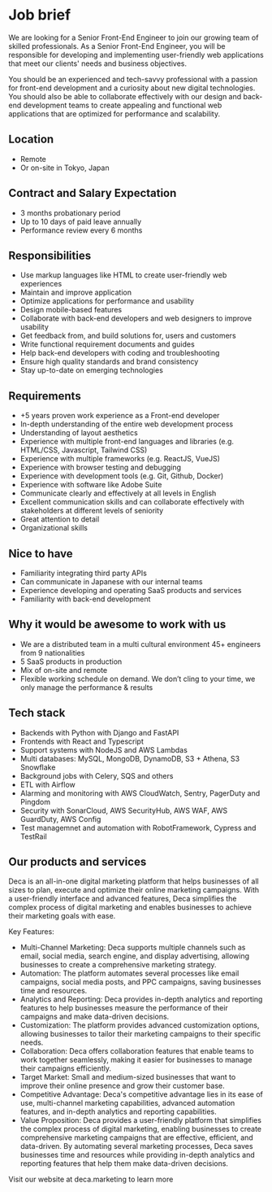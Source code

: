# Job brief

We are looking for a Senior Front-End Engineer to join our growing team of skilled professionals. As a Senior Front-End Engineer, you will be responsible for developing and implementing user-friendly web applications that meet our clients' needs and business objectives.

You should be an experienced and tech-savvy professional with a passion for front-end development and a curiosity about new digital technologies. You should also be able to collaborate effectively with our design and back-end development teams to create appealing and functional web applications that are optimized for performance and scalability.

## Location

- Remote
- Or on-site in Tokyo, Japan

## Contract and Salary Expectation

- 3 months probationary period
- Up to 10 days of paid leave annually
- Performance review every 6 months

## Responsibilities

- Use markup languages like HTML to create user-friendly web experiences
- Maintain and improve application
- Optimize applications for performance and usability
- Design mobile-based features
- Collaborate with back-end developers and web designers to improve usability
- Get feedback from, and build solutions for, users and customers
- Write functional requirement documents and guides
- Help back-end developers with coding and troubleshooting
- Ensure high quality standards and brand consistency
- Stay up-to-date on emerging technologies

## Requirements

- +5 years proven work experience as a Front-end developer
- In-depth understanding of the entire web development process
- Understanding of layout aesthetics
- Experience with multiple front-end languages and libraries (e.g. HTML/CSS, Javascript, Tailwind CSS)
- Experience with multiple frameworks (e.g. ReactJS, VueJS)
- Experience with browser testing and debugging
- Experience with development tools (e.g. Git, Github, Docker)
- Experience with software like Adobe Suite
- Communicate clearly and effectively at all levels in English
- Excellent communication skills and can collaborate effectively with stakeholders at different levels of seniority
- Great attention to detail
- Organizational skills

## Nice to have

- Familiarity integrating third party APIs
- Can communicate in Japanese with our internal teams
- Experience developing and operating SaaS products and services
- Familiarity with back-end development

## Why it would be awesome to work with us

- We are a distributed team in a multi cultural environment 45+ engineers from 9 nationalities
- 5 SaaS products in production
- Mix of on-site and remote
- Flexible working schedule on demand. We don’t cling to your time, we only manage the performance & results

## Tech stack

- Backends with Python with Django and FastAPI
- Frontends with React and Typescript
- Support systems with NodeJS and AWS Lambdas
- Multi databases: MySQL, MongoDB, DynamoDB, S3 + Athena, S3 Snowflake
- Background jobs with Celery, SQS and others
- ETL with Airflow
- Alarming and monitoring with AWS CloudWatch, Sentry, PagerDuty and Pingdom
- Security with SonarCloud, AWS SecurityHub, AWS WAF, AWS GuardDuty, AWS Config
- Test managemnet and automation with RobotFramework, Cypress and TestRail

## Our products and services

Deca is an all-in-one digital marketing platform that helps businesses of all sizes to plan, execute and optimize their online marketing campaigns. With a user-friendly interface and advanced features, Deca simplifies the complex process of digital marketing and enables businesses to achieve their marketing goals with ease.

Key Features:

- Multi-Channel Marketing: Deca supports multiple channels such as email, social media, search engine, and display advertising, allowing businesses to create a comprehensive marketing strategy.
- Automation: The platform automates several processes like email campaigns, social media posts, and PPC campaigns, saving businesses time and resources.
- Analytics and Reporting: Deca provides in-depth analytics and reporting features to help businesses measure the performance of their campaigns and make data-driven decisions.
- Customization: The platform provides advanced customization options, allowing businesses to tailor their marketing campaigns to their specific needs.
- Collaboration: Deca offers collaboration features that enable teams to work together seamlessly, making it easier for businesses to manage their campaigns efficiently.
- Target Market: Small and medium-sized businesses that want to improve their online presence and grow their customer base.
- Competitive Advantage: Deca's competitive advantage lies in its ease of use, multi-channel marketing capabilities, advanced automation features, and in-depth analytics and reporting capabilities.
- Value Proposition: Deca provides a user-friendly platform that simplifies the complex process of digital marketing, enabling businesses to create comprehensive marketing campaigns that are effective, efficient, and data-driven. By automating several marketing processes, Deca saves businesses time and resources while providing in-depth analytics and reporting features that help them make data-driven decisions.

Visit our website at deca.marketing to learn more
